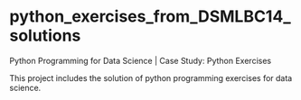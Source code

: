 # python_exercises_from_DSMLBC14_solutions
 Python Programming for Data Science | Case Study: Python Exercises

 This project includes the solution of python programming exercises for data science.
